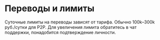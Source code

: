 # Переводы и лимиты
Суточные лимиты на переводы зависят от тарифа. Обычно 100k–300k руб./сутки для P2P.
Для увеличения лимита обратитесь в чат поддержки, понадобится подтверждение личности.
